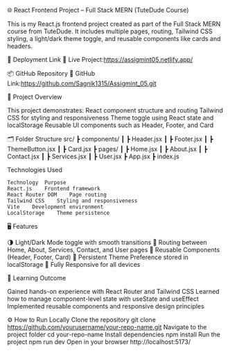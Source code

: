 🌐 React Frontend Project – Full Stack MERN (TuteDude Course)

This is my React.js frontend project created as part of the Full Stack MERN course from TuteDude.
It includes multiple pages, routing, Tailwind CSS styling, a light/dark theme toggle, and reusable components like cards and headers.

🚀 Deployment Link
  🔗 Live Project:https://assigmint05.netlify.app/

📦 GitHub Repository
  📂 GitHub Link:https://github.com/Sagnik1315/Assigmint_05.git

🧩 Project Overview

  This project demonstrates:
  React component structure and routing
  Tailwind CSS for styling and responsiveness
  Theme toggle using React state and localStorage
  Reusable UI components such as Header, Footer, and Card

  🗂️ Folder Structure
      src/
     ┣ components/
     ┃ ┣ Header.jsx
     ┃ ┣ Footer.jsx
     ┃ ┣ ThemeButton.jsx
     ┃ ┣ Card.jsx
     ┣ pages/
     ┃ ┣ Home.jsx
     ┃ ┣ About.jsx
     ┃ ┣ Contact.jsx
     ┃ ┣ Services.jsx
     ┃ ┣ User.jsx
     ┣ App.jsx
     ┣ index.js

 Technologies Used
 
    Technology	Purpose
    React.js	Frontend framework
    React Router DOM	Page routing
    Tailwind CSS	Styling and responsiveness
    Vite	Development environment
    LocalStorage	Theme persistence
    
🖥️ Features

  🌗 Light/Dark Mode toggle with smooth transitions
  🧭 Routing between Home, About, Services, Contact, and User pages
  🧱 Reusable Components (Header, Footer, Card)
  💾 Persistent Theme Preference stored in localStorage
  📱 Fully Responsive for all devices

🧠 Learning Outcome

  Gained hands-on experience with React Router and Tailwind CSS
  Learned how to manage component-level state with useState and useEffect
  Implemented reusable components and responsive design principles

⚙️ How to Run Locally
Clone the repository
    git clone https://github.com/yourusername/your-repo-name.git
Navigate to the project folder
    cd your-repo-name
Install dependencies
    npm install
Run the project
    npm run dev
Open in your browser
    http://localhost:5173/

